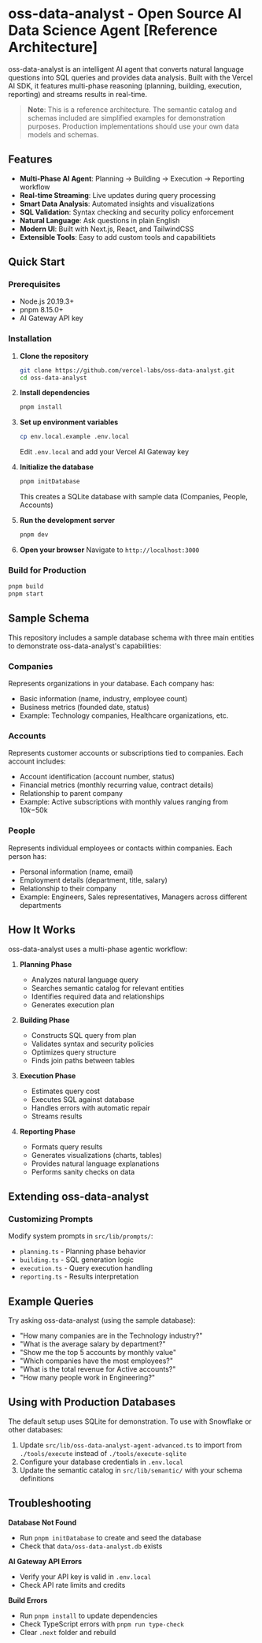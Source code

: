 # oss-data-analyst - Open Source AI Data Science Agent [Reference Architecture]

oss-data-analyst is an intelligent AI agent that converts natural language questions into SQL queries and provides data analysis. Built with the Vercel AI SDK, it features multi-phase reasoning (planning, building, execution, reporting) and streams results in real-time.

> **Note**: This is a reference architecture. The semantic catalog and schemas included are simplified examples for demonstration purposes. Production implementations should use your own data models and schemas.

## Features

- **Multi-Phase AI Agent**: Planning → Building → Execution → Reporting workflow
- **Real-time Streaming**: Live updates during query processing
- **Smart Data Analysis**: Automated insights and visualizations
- **SQL Validation**: Syntax checking and security policy enforcement
- **Natural Language**: Ask questions in plain English
- **Modern UI**: Built with Next.js, React, and TailwindCSS
- **Extensible Tools**: Easy to add custom tools and capabilitiets

## Quick Start

### Prerequisites

- Node.js 20.19.3+
- pnpm 8.15.0+
- AI Gateway API key

### Installation

1. **Clone the repository**
   ```bash
   git clone https://github.com/vercel-labs/oss-data-analyst.git
   cd oss-data-analyst
   ```

2. **Install dependencies**
   ```bash
   pnpm install
   ```

3. **Set up environment variables**
   ```bash
   cp env.local.example .env.local
   ```
   Edit `.env.local` and add your Vercel AI Gateway key

4. **Initialize the database**
   ```bash
   pnpm initDatabase
   ```
   This creates a SQLite database with sample data (Companies, People, Accounts)

5. **Run the development server**
   ```bash
   pnpm dev
   ```

6. **Open your browser**
   Navigate to `http://localhost:3000`

### Build for Production

```bash
pnpm build
pnpm start
```

## Sample Schema

This repository includes a sample database schema with three main entities to demonstrate oss-data-analyst's capabilities:

### **Companies**
Represents organizations in your database. Each company has:
- Basic information (name, industry, employee count)
- Business metrics (founded date, status)
- Example: Technology companies, Healthcare organizations, etc.

### **Accounts**
Represents customer accounts or subscriptions tied to companies. Each account includes:
- Account identification (account number, status)
- Financial metrics (monthly recurring value, contract details)
- Relationship to parent company
- Example: Active subscriptions with monthly values ranging from $10k-$50k

### **People**
Represents individual employees or contacts within companies. Each person has:
- Personal information (name, email)
- Employment details (department, title, salary)
- Relationship to their company
- Example: Engineers, Sales representatives, Managers across different departments


## How It Works

oss-data-analyst uses a multi-phase agentic workflow:

1. **Planning Phase**
   - Analyzes natural language query
   - Searches semantic catalog for relevant entities
   - Identifies required data and relationships
   - Generates execution plan

2. **Building Phase**
   - Constructs SQL query from plan
   - Validates syntax and security policies
   - Optimizes query structure
   - Finds join paths between tables

3. **Execution Phase**
   - Estimates query cost
   - Executes SQL against database
   - Handles errors with automatic repair
   - Streams results

4. **Reporting Phase**
   - Formats query results
   - Generates visualizations (charts, tables)
   - Provides natural language explanations
   - Performs sanity checks on data

## Extending oss-data-analyst

### Customizing Prompts

Modify system prompts in `src/lib/prompts/`:
- `planning.ts` - Planning phase behavior
- `building.ts` - SQL generation logic
- `execution.ts` - Query execution handling
- `reporting.ts` - Results interpretation

## Example Queries

Try asking oss-data-analyst (using the sample database):

- "How many companies are in the Technology industry?"
- "What is the average salary by department?"
- "Show me the top 5 accounts by monthly value"
- "Which companies have the most employees?"
- "What is the total revenue for Active accounts?"
- "How many people work in Engineering?"

## Using with Production Databases

The default setup uses SQLite for demonstration. To use with Snowflake or other databases:

1. Update `src/lib/oss-data-analyst-agent-advanced.ts` to import from `./tools/execute` instead of `./tools/execute-sqlite`
2. Configure your database credentials in `.env.local`
3. Update the semantic catalog in `src/lib/semantic/` with your schema definitions

## Troubleshooting

**Database Not Found**
- Run `pnpm initDatabase` to create and seed the database
- Check that `data/oss-data-analyst.db` exists

**AI Gateway API Errors**
- Verify your API key is valid in `.env.local`
- Check API rate limits and credits

**Build Errors**
- Run `pnpm install` to update dependencies
- Check TypeScript errors with `pnpm run type-check`
- Clear `.next` folder and rebuild
